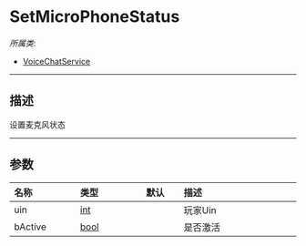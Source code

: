 # SetMicroPhoneStatus

*所属类*:
* [VoiceChatService](/Api/Classes/GamePlay/VoiceChatService.md)
------------------------------------------------------------------------------------------
## 描述

设置麦克风状态

------------------------------------------------------------------------------------------
## 参数

|<div style="width:100px">名称</div>|<div style="width:100px">类型</div>|<div style="width:50px">默认</div>|<div style="width:350px">描述</div>|
|:---|:---|:---|:---|
|uin|[int](/Api/DataType/Number.md)||玩家Uin|
|bActive|[bool](/Api/DataType/Bool.md)||是否激活|
